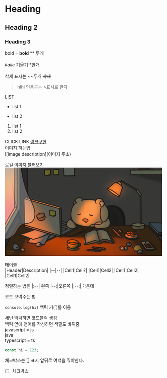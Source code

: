 # Heading

## Heading 2

### Heading 3

<!-- Line -->

<!-- Text attributes -->

bold = **bold** \** 두개
<br><br>
*italic* 기울기 *한개
<br><br>
삭제 표시는 ~~두개 ~~삭제~~
<br>

> hihi 인용구는 >표시로 한다

LIST

<!-- list -->

- list 1

* list 2

<!-- number list -->

1. list 1
2. list 2

CLICK LINK [링크구현](http://www.google.com)
<br>
이미지 하는법 <br>
![image description](이미지 주소)

로컬 이미지 불러오기<br>
![ex_screenshot](./힘들어.PNG)

<!-- table -->

테이블<br>
|Header|Description|
|--|--|
|Cell1|Cell2|
|Cell1|Cell2|
|Cell1|Cell2|
|Cell1|Cell2|

정렬하는 법은 |:--| 왼쪽 |--:|오른쪽 |:--:| 가운데

코드 보여주는 법

`console.log(hi)`
백틱 키(`)를 이용

세번 백틱하면 코드블럭 생성<br>
백틱 옆에 언어를 작성하면 색깔도 바꿔줌<br>
javascript = js<br>
java<br>
typescript = ts<br>

```js
const hi = 123;
```

체크박스는 [] 표시 앞뒤로 여백을 줘야한다.<br>

- [ ] 체크박스
